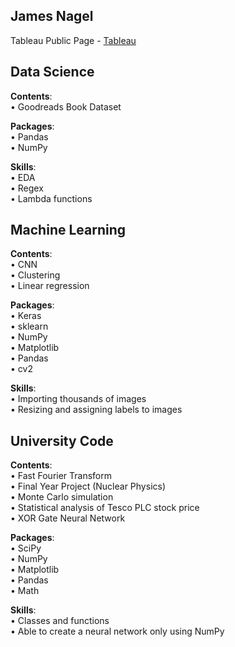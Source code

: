 James Nagel
------------------------------------------
Tableau Public Page - [Tableau](https://public.tableau.com/app/profile/james.nagel)


## **Data Science**

**Contents**: \
• Goodreads Book Dataset

**Packages**: \
• Pandas \
• NumPy

**Skills**: \
• EDA \
• Regex \
• Lambda functions

## **Machine Learning** 

**Contents**: \
• CNN\
• Clustering\
• Linear regression

**Packages**: \
• Keras \
• sklearn \
• NumPy \
• Matplotlib \
• Pandas \
• cv2 

**Skills**:\
• Importing thousands of images \
• Resizing and assigning labels to images

## **University Code**

**Contents**: \
• Fast Fourier Transform \
• Final Year Project (Nuclear Physics) \
• Monte Carlo simulation \
• Statistical analysis of Tesco PLC stock price \
• XOR Gate Neural Network

**Packages**: \
• SciPy \
• NumPy \
• Matplotlib \
• Pandas \
• Math

**Skills**: \
• Classes and functions \
• Able to create a neural network only using NumPy

